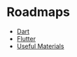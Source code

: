# Roadmaps

- [Dart](flutter/dart.md ':include')
- [Flutter](flutter/flutter.md ':include')
- [Useful Materials](flutter/useful.md ':include')
